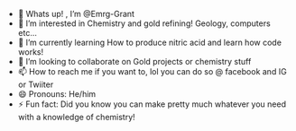 - 👋 Whats up! , I’m @Emrg-Grant
- 👀 I’m interested in Chemistry and gold refining! Geology, computers etc...
- 🌱 I’m currently learning How to produce nitric acid and learn how code works!
- 💞️ I’m looking to collaborate on Gold projects or chemistry stuff
- 📫 How to reach me if you want to, lol you can do so @ facebook and IG or Twiiter
- 😄 Pronouns: He/him
- ⚡ Fun fact: Did you know you can make pretty much whatever you need with a knowledge of chemistry! 

<!---
Emrg-Grant/Emrg-Grant is a ✨ special ✨ repository because its `README.md` (this file) appears on your GitHub profile.
You can click the Preview link to take a look at your changes.
--->
